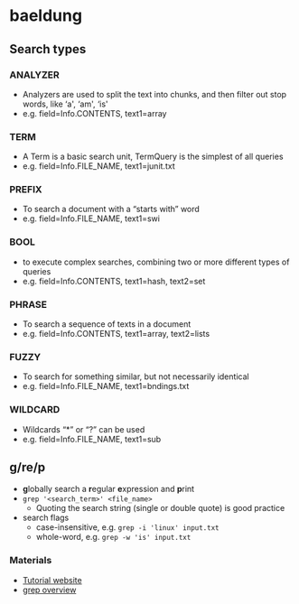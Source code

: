 # baeldung

## Search types

### ANALYZER
- Analyzers are used to split the text into chunks, and then filter out stop words, like ‘a', ‘am', ‘is'
- e.g. field=Info.CONTENTS, text1=array

### TERM
- A Term is a basic search unit, TermQuery is the simplest of all queries
- e.g. field=Info.FILE_NAME, text1=junit.txt

### PREFIX
- To search a document with a “starts with” word
- e.g. field=Info.FILE_NAME, text1=swi

### BOOL
- to execute complex searches, combining two or more different types of queries
- e.g. field=Info.CONTENTS, text1=hash, text2=set

### PHRASE
- To search a sequence of texts in a document
- e.g. field=Info.CONTENTS, text1=array, text2=lists

### FUZZY
- To search for something similar, but not necessarily identical
- e.g. field=Info.FILE_NAME, text1=bndings.txt

### WILDCARD
- Wildcards “*” or “?” can be used
- e.g. field=Info.FILE_NAME, text1=sub

## g/re/p
- **g**lobally search a **r**egular **e**xpression and **p**rint
- `grep '<search_term>' <file_name>`
    - Quoting the search string (single or double quote) is good practice
- search flags
    - case-insensitive, e.g. `grep -i 'linux' input.txt`
    - whole-word, e.g. `grep -w 'is' input.txt`

### Materials

- [Tutorial website](https://www.baeldung.com/lucene)
- [grep overview](https://www.baeldung.com/linux/common-text-search)